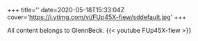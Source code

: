 +++
title=''
date=2020-05-18T15:33:04Z
cover='https://i.ytimg.com/vi/FUp45X-fiew/sddefault.jpg'
+++

All content belongs to GlennBeck.
{{< youtube FUp45X-fiew >}}

